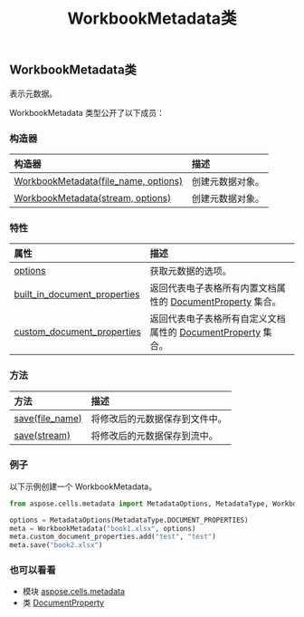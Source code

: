 ﻿---
title: WorkbookMetadata类
second_title: Aspose.Cells for Python via .NET API 参考文献
description:
type: docs
weight: 20
url: /zh/python-net/aspose.cells.metadata/workbookmetadata/
is_root: false
---
## WorkbookMetadata类
表示元数据。



WorkbookMetadata 类型公开了以下成员：

### 构造器
|构造器|描述|
| :- | :- |
| [WorkbookMetadata(file_name, options)](/cells/zh/python-net/aspose.cells.metadata/workbookmetadata/__init__/#str-MetadataOptions) |创建元数据对象。|
| [WorkbookMetadata(stream, options)](/cells/zh/python-net/aspose.cells.metadata/workbookmetadata/__init__/#io.RawIOBase-MetadataOptions) |创建元数据对象。|


### 特性
|属性|描述|
| :- | :- |
| [options](/cells/zh/python-net/aspose.cells.metadata/workbookmetadata/options) |获取元数据的选项。|
| [built_in_document_properties](/cells/zh/python-net/aspose.cells.metadata/workbookmetadata/built_in_document_properties) |返回代表电子表格所有内置文档属性的 [DocumentProperty](/cells/zh/python-net/aspose.cells.properties/documentproperty) 集合。|
| [custom_document_properties](/cells/zh/python-net/aspose.cells.metadata/workbookmetadata/custom_document_properties) |返回代表电子表格所有自定义文档属性的 [DocumentProperty](/cells/zh/python-net/aspose.cells.properties/documentproperty) 集合。|


### 方法
|方法|描述|
| :- | :- |
| [save(file_name)](/cells/zh/python-net/aspose.cells.metadata/workbookmetadata/save/#str) |将修改后的元数据保存到文件中。|
| [save(stream)](/cells/zh/python-net/aspose.cells.metadata/workbookmetadata/save/#io.RawIOBase) |将修改后的元数据保存到流中。|



### 例子

以下示例创建一个 WorkbookMetadata。

```python
from aspose.cells.metadata import MetadataOptions, MetadataType, WorkbookMetadata

options = MetadataOptions(MetadataType.DOCUMENT_PROPERTIES)
meta = WorkbookMetadata("book1.xlsx", options)
meta.custom_document_properties.add("test", "test")
meta.save("book2.xlsx")

```

### 也可以看看
* 模块 [aspose.cells.metadata](..)
* 类 [DocumentProperty](/cells/zh/python-net/aspose.cells.properties/documentproperty)
